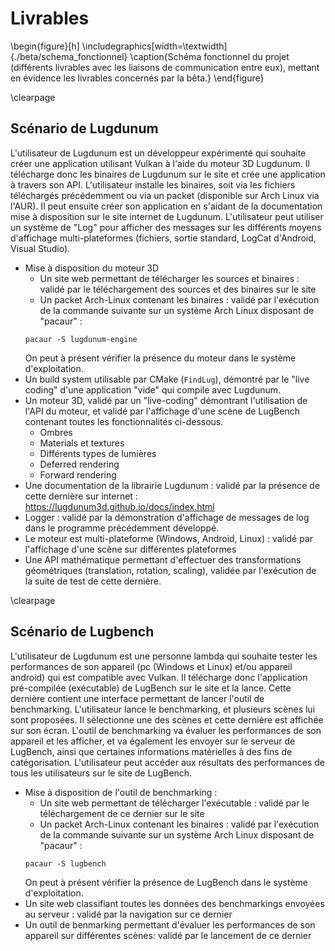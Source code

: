 # Livrables

\begin{figure}[h]
\includegraphics[width=\textwidth]{./beta/schema_fonctionnel}
\caption{Schéma fonctionnel du projet (différents livrables avec les liaisons de communication entre eux), mettant en évidence les livrables concernés par la bêta.}
\end{figure}

\clearpage

## Scénario de Lugdunum

L'utilisateur de Lugdunum est un développeur expérimenté qui souhaite créer une application utilisant Vulkan à l'aide du moteur 3D Lugdunum.
Il télécharge donc les binaires de Lugdunum sur le site et crée une application à travers son API.
L'utilisateur installe les binaires, soit via les fichiers téléchargés précédemment ou via un packet (disponible sur Arch Linux via l'AUR). Il peut ensuite créer son application en s'aidant de la documentation mise à disposition sur le site internet de Lugdunum.
L'utilisateur peut utiliser un système de "Log" pour afficher des messages sur les différents moyens d'affichage multi-plateformes (fichiers, sortie standard, LogCat d'Android, Visual Studio).


* Mise à disposition du moteur 3D
    * Un site web permettant de télécharger les sources et binaires : validé par le téléchargement des sources et des binaires sur le site
    * Un packet Arch-Linux contenant les binaires : validé par l'exécution de la commande suivante sur un système Arch Linux disposant de "pacaur" :
    ```
    pacaur -S lugdunum-engine
    ```
    On peut à présent vérifier la présence du moteur dans le système d'exploitation.
* Un build system utilisable par CMake (`FindLug`), démontré par le "live coding" d'une application "vide" qui compile avec Lugdunum.
* Un moteur 3D, validé par un "live-coding" démontrant l'utilisation de l'API du moteur, et validé par l'affichage d'une scène de LugBench contenant toutes les fonctionnalités ci-dessous.
    * Ombres
    * Materials et textures
    * Différents types de lumières
    * Deferred rendering
    * Forward rendering
* Une documentation de la librairie Lugdunum : validé par la présence de cette dernière sur internet : https://lugdunum3d.github.io/docs/index.html
* Logger : validé par la démonstration d'affichage de messages de log dans le programme précédemment développé.
* Le moteur est multi-plateforme (Windows, Android, Linux) : validé par l'affichage d'une scène sur différentes plateformes
* Une API mathématique permettant d'effectuer des transformations géométriques (translation, rotation, scaling), validée par l'exécution de la suite de test de cette dernière.

\clearpage

## Scénario de Lugbench

L'utilisateur de Lugdunum est une personne lambda qui souhaite tester les performances de son appareil (pc (Windows et Linux) et/ou appareil android) qui est compatible avec Vulkan.
Il télécharge donc l'application pré-compilée (exécutable) de LugBench sur le site et la lance. Cette dernière contient une interface permettant de lancer l'outil de benchmarking.
L'utilisateur lance le benchmarking, et plusieurs scènes lui sont proposées.
Il sélectionne une des scènes et cette dernière est affichée sur son écran.
L'outil de benchmarking va évaluer les performances de son appareil et les afficher, et va également les envoyer sur le serveur de LugBench, ainsi que certaines informations matérielles à des fins de catégorisation.
L'utilisateur peut accéder aux résultats des performances de tous les utilisateurs sur le site de LugBench.

* Mise à disposition de l'outil de benchmarking :
    * Un site web permettant de télécharger l'exécutable : validé par le téléchargement de ce dernier sur le site
    * Un packet Arch-Linux contenant les binaires : validé par l'exécution de la commande suivante sur un système Arch Linux disposant de "pacaur" : 
    ```
    pacaur -S lugbench
    ```
     On peut à présent vérifier la présence de LugBench dans le système d'exploitation.
* Un site web classifiant toutes les données des benchmarkings envoyées au serveur : validé par la navigation sur ce dernier
* Un outil de benmarking permettant d'évaluer les performances de son appareil sur différentes scènes: validé par le lancement de ce dernier
